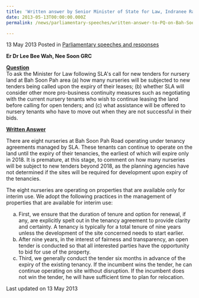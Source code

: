 ```yaml
---
title: 'Written answer by Senior Minister of State for Law, Indranee Rajah, to Parliamentary Question on call for new tenders for nursery land at Bah Soon Pah area'
date: 2013-05-13T00:00:00.000Z
permalink: /news/parliamentary-speeches/written-answer-to-PQ-on-Bah-Soon-Pah-area

---
```



13 May 2013 Posted in [Parliamentary speeches and responses](/news/parliamentary-speeches) 


**Er Dr Lee Bee Wah, Nee Soon GRC**

**<u>Question</u>**  
To ask the Minister for Law following SLA's call for new tenders for nursery land at Bah Soon Pah area (a) how many nurseries will be subjected to new tenders being called upon the expiry of their leases; (b) whether SLA will consider other more pro-business continuity measures such as negotiating with the current nursery tenants who wish to continue leasing the land before calling for open tenders; and (c) what assistance will be offered to nursery tenants who have to move out when they are not successful in their bids.


**<u>Written Answer</u>**  

There are eight nurseries at Bah Soon Pah Road operating under tenancy agreements managed by SLA. These tenants can continue to operate on the land until the expiry of their tenancies, the earliest of which will expire only in 2018. It is premature, at this stage, to comment on how many nurseries will be subject to new tenders beyond 2018, as the planning agencies have not determined if the sites will be required for development upon expiry of the tenancies.

The eight nurseries are operating on properties that are available only for interim use. We adopt the following practices in the management of properties that are available for interim use:


<ol style="list-style-type: lower-alpha; margin-left:10px">
<li>First, we ensure that the duration of tenure and option for renewal, if any, are explicitly spelt out in the tenancy agreement to provide clarity and certainty. A tenancy is typically for a total tenure of nine years unless the development of the site concerned needs to start earlier.</li>
  
<li>After nine years, in the interest of fairness and transparency, an open tender is conducted so that all interested parties have the opportunity to bid for use of the property.</li>
  
  
<li>Third, we generally conduct the tender six months in advance of the expiry of the existing tenancy. If the incumbent wins the tender, he can continue operating on site without disruption. If the incumbent does not win the tender, he will have sufficient time to plan for relocation.</li>
</ol>


<p class="right-side-updated">Last updated on 13 May 2013</p> 

